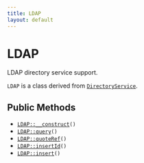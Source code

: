 ```yaml
---
title: LDAP
layout: default
---
```


# LDAP

LDAP directory service support.

<code>LDAP</code> is a class derived from <code><a href="DirectoryService">DirectoryService</a></code>.

## Public Methods

* <code><a href="LDAP%3A%3A__construct">LDAP::__construct</a>()</code>
* <code><a href="LDAP%3A%3Aquery">LDAP::query</a>()</code>
* <code><a href="LDAP%3A%3AquoteRef">LDAP::quoteRef</a>()</code>
* <code><a href="LDAP%3A%3AinsertId">LDAP::insertId</a>()</code>
* <code><a href="LDAP%3A%3Ainsert">LDAP::insert</a>()</code>

